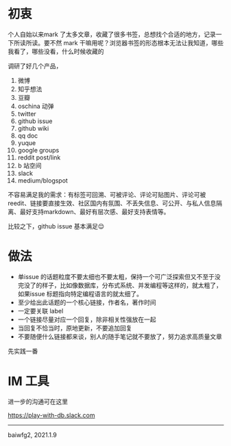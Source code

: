 # 初衷

个人自始以来mark 了太多文章，收藏了很多书签，总想找个合适的地方，记录一下所读所读。要不然 mark 干嘛用呢？浏览器书签的形态根本无法让我知道，哪些我看了，哪些没看，什么时候收藏的

调研了好几个产品，
1. 微博
2. 知乎想法
3. 豆瓣
4. oschina 动弹
5. twitter
6. github issue
7. github wiki
8. qq doc
9. yuque
10. google groups
11. reddit post/link
12. b 站空间
13. slack
14. medium/blogspot

不容易满足我的需求：有标签可回溯、可被评论、评论可贴图片、评论可被reedit、链接要直接生效、社区国内有氛围、不丢失信息、可公开、与私人信息隔离、最好支持markdown、最好有层次感、最好支持表情等。

比较之下，github issue 基本满足😌

# 做法
- 单issue 的话题粒度不要太细也不要太粗，保持一个可广泛探索但又不至于没完没了的样子，比如像数据库，分布式系统、并发编程等这样的，就太粗了， 如果issue 标题指向特定编程语言的就太细了。
- 至少给出此话题的一个核心链接，作者名，著作时间
- 一定要关联 label
- 一个链接尽量对应一个回复，除非相关性强放在一起
- 当回复不恰当时，原地更新，不要追加回复
- 不要随便什么链接都来谈，别人的随手笔记就不要放了，努力追求高质量文章

先实践一番

# IM 工具
进一步的沟通可在这里

https://play-with-db.slack.com

---

baiwfg2, 2021.1.9
